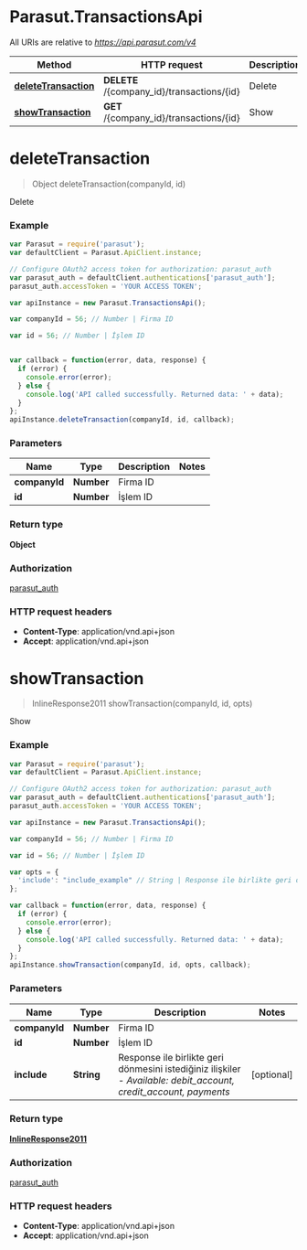 # Parasut.TransactionsApi

All URIs are relative to *https://api.parasut.com/v4*

Method | HTTP request | Description
------------- | ------------- | -------------
[**deleteTransaction**](TransactionsApi.md#deleteTransaction) | **DELETE** /{company_id}/transactions/{id} | Delete
[**showTransaction**](TransactionsApi.md#showTransaction) | **GET** /{company_id}/transactions/{id} | Show


<a name="deleteTransaction"></a>
# **deleteTransaction**
> Object deleteTransaction(companyId, id)

Delete



### Example
```javascript
var Parasut = require('parasut');
var defaultClient = Parasut.ApiClient.instance;

// Configure OAuth2 access token for authorization: parasut_auth
var parasut_auth = defaultClient.authentications['parasut_auth'];
parasut_auth.accessToken = 'YOUR ACCESS TOKEN';

var apiInstance = new Parasut.TransactionsApi();

var companyId = 56; // Number | Firma ID

var id = 56; // Number | İşlem ID


var callback = function(error, data, response) {
  if (error) {
    console.error(error);
  } else {
    console.log('API called successfully. Returned data: ' + data);
  }
};
apiInstance.deleteTransaction(companyId, id, callback);
```

### Parameters

Name | Type | Description  | Notes
------------- | ------------- | ------------- | -------------
 **companyId** | **Number**| Firma ID | 
 **id** | **Number**| İşlem ID | 

### Return type

**Object**

### Authorization

[parasut_auth](../README.md#parasut_auth)

### HTTP request headers

 - **Content-Type**: application/vnd.api+json
 - **Accept**: application/vnd.api+json

<a name="showTransaction"></a>
# **showTransaction**
> InlineResponse2011 showTransaction(companyId, id, opts)

Show



### Example
```javascript
var Parasut = require('parasut');
var defaultClient = Parasut.ApiClient.instance;

// Configure OAuth2 access token for authorization: parasut_auth
var parasut_auth = defaultClient.authentications['parasut_auth'];
parasut_auth.accessToken = 'YOUR ACCESS TOKEN';

var apiInstance = new Parasut.TransactionsApi();

var companyId = 56; // Number | Firma ID

var id = 56; // Number | İşlem ID

var opts = { 
  'include': "include_example" // String | Response ile birlikte geri dönmesini istediğiniz ilişkiler - *Available: debit_account, credit_account, payments*
};

var callback = function(error, data, response) {
  if (error) {
    console.error(error);
  } else {
    console.log('API called successfully. Returned data: ' + data);
  }
};
apiInstance.showTransaction(companyId, id, opts, callback);
```

### Parameters

Name | Type | Description  | Notes
------------- | ------------- | ------------- | -------------
 **companyId** | **Number**| Firma ID | 
 **id** | **Number**| İşlem ID | 
 **include** | **String**| Response ile birlikte geri dönmesini istediğiniz ilişkiler - *Available: debit_account, credit_account, payments* | [optional] 

### Return type

[**InlineResponse2011**](InlineResponse2011.md)

### Authorization

[parasut_auth](../README.md#parasut_auth)

### HTTP request headers

 - **Content-Type**: application/vnd.api+json
 - **Accept**: application/vnd.api+json

